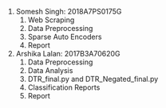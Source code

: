 1. Somesh Singh: 2018A7PS0175G
    1. Web Scraping
    2. Data Preprocessing
    3. Sparse Auto Encoders
    4. Report
2. Arshika Lalan: 2017B3A70620G
    1. Data Preprocessing
    2. Data Analysis
    3. DTR_final.py and DTR_Negated_final.py
    4. Classification Reports
    5. Report 
